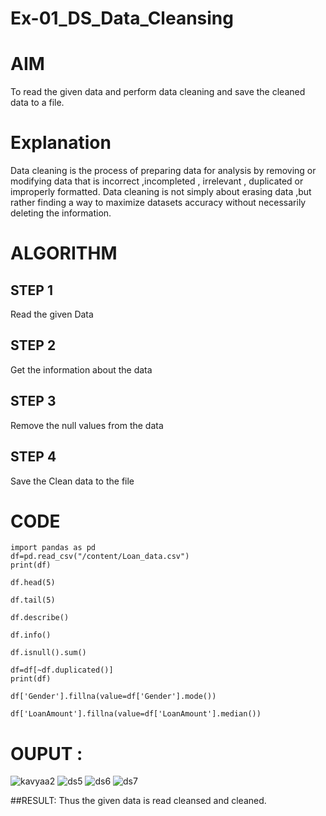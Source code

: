 # Ex-01_DS_Data_Cleansing
# AIM
To read the given data and perform data cleaning and save the cleaned data to a file.

# Explanation
Data cleaning is the process of preparing data for analysis by removing or modifying data that is incorrect ,incompleted , irrelevant , duplicated or improperly formatted. Data cleaning is not simply about erasing data ,but rather finding a way to maximize datasets accuracy without necessarily deleting the information.

# ALGORITHM
## STEP 1
Read the given Data

## STEP 2
Get the information about the data

## STEP 3
Remove the null values from the data

## STEP 4
Save the Clean data to the file

# CODE
```
import pandas as pd
df=pd.read_csv("/content/Loan_data.csv")
print(df)

df.head(5)

df.tail(5)

df.describe()

df.info()

df.isnull().sum()

df=df[~df.duplicated()]
print(df)

df['Gender'].fillna(value=df['Gender'].mode())

df['LoanAmount'].fillna(value=df['LoanAmount'].median())
```
# OUPUT :
![kavyaa2](https://user-images.githubusercontent.com/119557910/229698726-19062cf1-cb22-48f1-a96a-25d9d5c1ed8c.png)
![ds5](https://user-images.githubusercontent.com/119557910/229698802-67207b8c-2a14-4330-9347-6cb9a35d2c10.png)
![ds6](https://user-images.githubusercontent.com/119557910/229698882-e9a84f69-82fb-4bdc-a553-67de35275e94.png)
![ds7](https://user-images.githubusercontent.com/119557910/229698939-1899914d-9b83-4b2b-9b1e-c1dc782ebd81.png)

##RESULT:
Thus the given data is read cleansed and cleaned.


